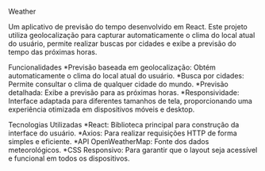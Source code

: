 Weather

Um aplicativo de previsão do tempo desenvolvido em React. Este projeto utiliza geolocalização para capturar automaticamente o clima do local atual do usuário, permite realizar buscas por cidades e exibe a previsão do tempo das próximas horas.

Funcionalidades
*Previsão baseada em geolocalização: Obtém automaticamente o clima do local atual do usuário.
*Busca por cidades: Permite consultar o clima de qualquer cidade do mundo.
*Previsão detalhada: Exibe a previsão para as próximas horas.
*Responsividade: Interface adaptada para diferentes tamanhos de tela, proporcionando uma experiência otimizada em dispositivos móveis e desktop.

Tecnologias Utilizadas
*React: Biblioteca principal para construção da interface do usuário.
*Axios: Para realizar requisições HTTP de forma simples e eficiente.
*API OpenWeatherMap: Fonte dos dados meteorológicos.
*CSS Responsivo: Para garantir que o layout seja acessível e funcional em todos os dispositivos.
